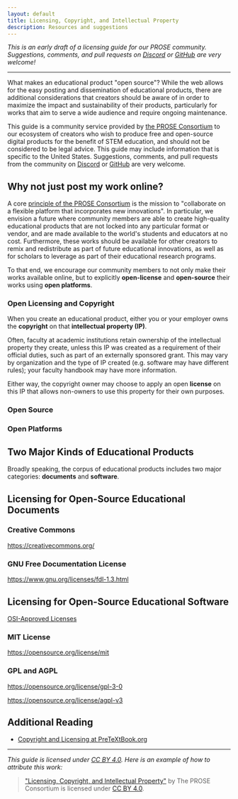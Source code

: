 ```yaml
---
layout: default
title: Licensing, Copyright, and Intellectual Property
description: Resources and suggestions
---
```


*This is an early draft of a licensing guide for our PROSE community. 
Suggestions, comments,
and pull requests on [Discord](https://discord.gg/UScmJVa25f) or 
[GitHub](https://github.com/pretextbook/prose) are very welcome!*

---

What makes an educational product "open source"? While the web allows
for the easy posting and dissemination of educational products, there
are additional considerations that creators should be aware of in order
to maximize the impact and sustainability of their products, particularly
for works that aim to serve a wide audience and require ongoing maintenance.

This guide is a community service provided by
[the PROSE Consortium](https://prose.runestone.academy) to our ecosystem of
creators who wish to produce free and open-source digital products for
the benefit of STEM education, and should not be considered to be legal advice.
This guide may include information that is specific to the United States.
Suggestions, comments,
and pull requests from the community on [Discord](https://discord.gg/UScmJVa25f) or 
[GitHub](https://github.com/pretextbook/prose) are very welcome.

## Why not just post my work online?

A core [principle of the PROSE Consortium](https://prose.runestone.academy)
is the mission to "collaborate on a flexible platform that incorporates new innovations".
In particular, we envision a future where community members are able to create high-quality 
educational products that are not locked into any particular format or vendor, and are made
available to the world's students and educators at no cost. Furthermore, these works
should be available for other creators to remix and redistribute as part of future 
educational innovations, as well as for scholars to leverage as part of their educational
research programs.

To that end, we encourage our community members to not only make their works
available online, but to explicitly **open-license** and **open-source** their works
using **open platforms**.

### Open Licensing and Copyright

When you create an educational product, either you or your employer owns the
**copyright** on that **intellectual property (IP)**.

Often, faculty at academic
institutions retain ownership of the intellectual property they create, unless this
IP was created as a requirement of their official duties, such as part of an externally
sponsored grant. This may vary by organization and the type of IP created (e.g. software
may have different rules); your faculty handbook may have more information.

Either way, the copyright owner may choose to apply an open **license** on this IP that
allows non-owners to use this property for their own purposes.

### Open Source

### Open Platforms

## Two Major Kinds of Educational Products

Broadly speaking, the corpus of educational products includes two major categories:
**documents** and **software**. 

## Licensing for Open-Source Educational Documents

### Creative Commons

<https://creativecommons.org/>

### GNU Free Documentation License

<https://www.gnu.org/licenses/fdl-1.3.html>

## Licensing for Open-Source Educational Software

[OSI-Approved Licenses](https://opensource.org/licenses)

### MIT License

<https://opensource.org/license/mit>

### GPL and AGPL

<https://opensource.org/license/gpl-3-0>

<https://opensource.org/license/agpl-v3>

## Additional Reading

- [Copyright and Licensing at PreTeXtBook.org](https://pretextbook.org/doc/guide/html/open-licenses.html)

---

*This guide is licensed under
[CC BY 4.0](https://creativecommons.org/licenses/by/4.0/).
Here is an example of how to attribute this work:*

> ["Licensing, Copyright, and Intellectual Property"](https://prose.runestone.academy/licensing/)
> by The PROSE Consortium is licensed under
> [CC BY 4.0](https://creativecommons.org/licenses/by/4.0/).
